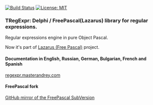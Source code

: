 [![Build Status](https://travis-ci.org/masterandrey/TRegExpr.png)](https://travis-ci.org/masterandrey/TRegExpr)
[![License: MIT](https://img.shields.io/badge/License-MIT-yellow.svg)](https://opensource.org/licenses/MIT)

### TRegExpr: Delphi / FreePascal(Lazarus) library for regular expressions.

Regular expressions engine in pure Object Pascal.

Now it's part of [Lazarus (Free Pascal)](http://wiki.freepascal.org/Regexpr) project.

#### Documentation in English, Russian, German, Bulgarian, French and Spanish

[regexpr.masterandrey.com](http://regexpr.masterandrey.com/en/latest/)

#### FreePascal fork

[GitHub mirror of the FreePascal SubVersion](https://github.com/graemeg/freepascal/blob/master/packages/regexpr/src/regexpr.pas)
